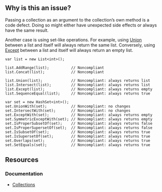 ## Why is this an issue?

Passing a collection as an argument to the collection’s own method is a code defect. Doing so might either have unexpected side effects or always
have the same result.

Another case is using set-like operations. For example, using [Union](https://learn.microsoft.com/en-us/dotnet/api/system.linq.enumerable.union) between a list and itself will always return the same list.
Conversely, using [Except](https://learn.microsoft.com/en-us/dotnet/api/system.linq.enumerable.except) between a list and itself will
always return an empty list.

    var list = new List<int>();
    
    list.AddRange(list);          // Noncompliant
    list.Concat(list);            // Noncompliant
    
    list.Union(list);             // Noncompliant: always returns list
    list.Intersect(list);         // Noncompliant: always returns list
    list.Except(list);            // Noncompliant: always returns empty
    list.SequenceEqual(list);     // Noncompliant: always returns true
    
    var set = new HashSet<int>();
    set.UnionWith(set);           // Noncompliant: no changes
    set.IntersectWith(set);       // Noncompliant: no changes
    set.ExceptWith(set);          // Noncompliant: always returns empty
    set.SymmetricExceptWith(set); // Noncompliant: always returns empty
    set.IsProperSubsetOf(set);    // Noncompliant: always returns false
    set.IsProperSupersetOf(set);  // Noncompliant: always returns false
    set.IsSubsetOf(set);          // Noncompliant: always returns true
    set.IsSupersetOf(set);        // Noncompliant: always returns true
    set.Overlaps(set);            // Noncompliant: always returns true
    set.SetEquals(set);           // Noncompliant: always returns true

## Resources

### Documentation

- [Collections](https://learn.microsoft.com/en-us/dotnet/csharp/programming-guide/concepts/collections)